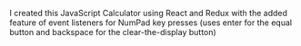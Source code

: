 I created this JavaScript Calculator using React and Redux with the added feature of event listeners for NumPad key presses (uses enter for the equal button and backspace for the clear-the-display button)
